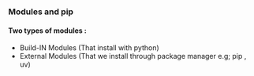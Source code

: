 ### Modules and pip

#### Two types of modules :
- Build-IN Modules (That install with python)
- External Modules (That we install through package manager e.g; pip , uv)

